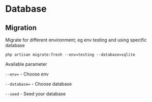 # Database

## Migration

Migrate for different environment; eg env testing and using specific database

`php artisan migrate:fresh --env=testing --database=sqlite`

Available parameter

`--env=` - Choose env

`--database=` - Choose database

`--seed` - Seed your database